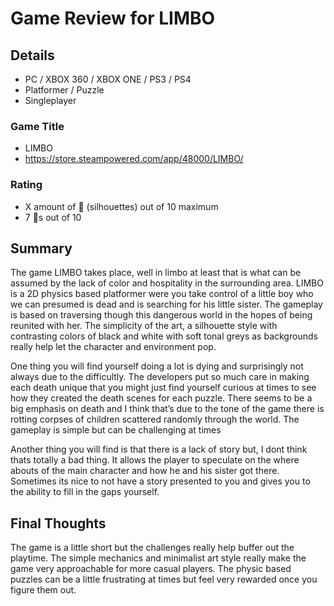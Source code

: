 # Game Review for LIMBO

## Details

- PC / XBOX 360 / XBOX ONE / PS3 / PS4 
- Platformer / Puzzle
- Singleplayer

### Game Title
- LIMBO
- https://store.steampowered.com/app/48000/LIMBO/

### Rating
- X amount of :bust_in_silhouette: (silhouettes) out of 10 maximum
- 7 :bust_in_silhouette:s out of 10

## Summary
The game LIMBO takes place, well in limbo at least that is what can be assumed by the lack of color and hospitality in the surrounding area. LIMBO is a 2D physics based platformer were you take control of a little boy who we can presumed is dead and is searching for his little sister. The gameplay is based on traversing though this dangerous world in the hopes of being reunited with her. The simplicity of the art, a silhouette style with contrasting colors of black and white with soft tonal greys as backgrounds really help let the character and environment pop. 

One thing you will find yourself doing a lot is dying and surprisingly not always due to the difficultly. The developers put so much care in making each death unique that you might just find yourself curious at times to see how they created the death scenes for each puzzle. There seems to be a big emphasis on death and I think that’s due to the tone of the game there is rotting corpses of children scattered randomly through the world. The gameplay is simple but can be challenging at times  

Another thing you will find is that there is a lack of story but, I dont think thats totally a bad thing. It allows the player to speculate on the where abouts of the main character and how he and his sister got there. Sometimes its nice to not have a story presented to you and gives you to the ability to fill in the gaps yourself.

## Final Thoughts
The game is a little short but the challenges really help buffer out the playtime. The simple mechanics and minimalist art style really make the game very approachable for more casual players. The physic based puzzles can be a little frustrating at times but feel very rewarded once you figure them out.

